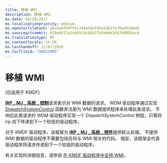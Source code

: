 ```yaml
---
title: 移植 WMI
description: 移植 WMI
ms.date: 04/20/2017
ms.localizationpriority: medium
ms.openlocfilehash: e6c6a6f04f5bc344a58e595a5281fe79ad91b8dd
ms.sourcegitcommit: 418e6617e2a695c9cb4b37b5b60e264760858acd
ms.translationtype: MT
ms.contentlocale: zh-CN
ms.lasthandoff: 12/07/2020
ms.locfileid: "96832905"
---
```

# <a name="porting-wmi"></a>移植 WMI


\[仅适用于 KMDF\]

[**IRP \_ MJ \_ 系统 \_ 控制**](../kernel/irp-mj-system-control.md)请求表示对 WMI 数据的请求。 WDM 驱动程序通过实现 [*DispatchSystemControl*](/windows-hardware/drivers/ddi/wdm/nc-wdm-driver_dispatch) 函数并注册为 WMI 数据提供程序来处理此类请求。 不响应此类请求的 WDM 驱动程序实现一个 *DispatchSystemControl* 例程，只需将 irp 向下传递到下一个较低的驱动程序。

对于 KMDF 驱动程序，该框架为 [**IRP \_ MJ \_ 系统 \_ 控件**](../kernel/irp-mj-system-control.md)提供默认处理。 不提供 WMI 数据的驱动程序不需要包括任何与 WMI 相关的代码。 相反，该框架会代表驱动程序将请求传递到下一个较低的驱动程序。

有关实现的详细信息，请参阅 [在 KMDF 驱动程序中支持 WMI](introduction-to-wmi-for-kmdf-drivers.md)。

 

